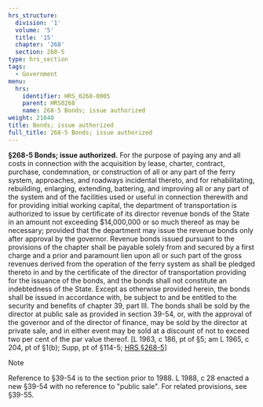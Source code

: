 ```yaml
---
hrs_structure:
  division: '1'
  volume: '5'
  title: '15'
  chapter: '268'
  section: 268-5
type: hrs_section
tags:
  - Government
menu:
  hrs:
    identifier: HRS_0268-0005
    parent: HRS0268
    name: 268-5 Bonds; issue authorized
weight: 21040
title: Bonds; issue authorized
full_title: 268-5 Bonds; issue authorized
---
```

**§268-5 Bonds; issue authorized.** For the purpose of paying any and all costs in connection with the acquisition by lease, charter, contract, purchase, condemnation, or construction of all or any part of the ferry system, approaches, and roadways incidental thereto, and for rehabilitating, rebuilding, enlarging, extending, battering, and improving all or any part of the system and of the facilities used or useful in connection therewith and for providing initial working capital, the department of transportation is authorized to issue by certificate of its director revenue bonds of the State in an amount not exceeding $14,000,000 or so much thereof as may be necessary; provided that the department may issue the revenue bonds only after approval by the governor. Revenue bonds issued pursuant to the provisions of the chapter shall be payable solely from and secured by a first charge and a prior and paramount lien upon all or such part of the gross revenues derived from the operation of the ferry system as shall be pledged thereto in and by the certificate of the director of transportation providing for the issuance of the bonds, and the bonds shall not constitute an indebtedness of the State. Except as otherwise provided herein, the bonds shall be issued in accordance with, be subject to and be entitled to the security and benefits of chapter 39, part III. The bonds shall be sold by the director at public sale as provided in section 39-54, or, with the approval of the governor and of the director of finance, may be sold by the director at private sale, and in either event may be sold at a discount of not to exceed two per cent of the par value thereof. [L 1963, c 186, pt of §5; am L 1965, c 204, pt of §1(b); Supp, pt of §114-5; [HRS §268-5](/title-15/chapter-268/section-268-5/)]

Note

Reference to §39-54 is to the section prior to 1988\. L 1988, c 28 enacted a new §39-54 with no reference to "public sale". For related provisions, see §39-55.